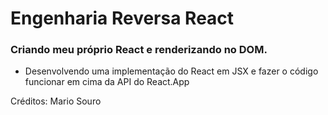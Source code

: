 # Engenharia Reversa React

### Criando meu próprio React e renderizando no DOM.
- Desenvolvendo uma implementação do React em JSX e fazer o código funcionar em cima da API do React.App

Créditos: Mario Souro 
